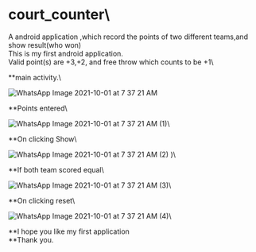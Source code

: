 # court_counter\
A android application ,which record the points of two different teams,and show result(who won)\
This is my first android application.\
Valid point(s) are +3,+2, and free throw which counts to be +1\

**main activity.\

 ![WhatsApp Image 2021-10-01 at 7 37 21 AM](https://user-images.githubusercontent.com/88109183/135701615-c7099eb8-4789-4574-8019-31a7bcfe8ea0.jpeg)


**Points entered\

![WhatsApp Image 2021-10-01 at 7 37 21 AM (1)](https://user-images.githubusercontent.com/88109183/135701435-090e269c-8eca-4824-967e-1a26b0858af2.jpeg)\

**On clicking Show\

![WhatsApp Image 2021-10-01 at 7 37 21 AM (2)](https://user-images.githubusercontent.com/88109183/135701438-99fe2fe2-a228-4763-b972-5ea0acfe7df2.jpeg)
)\

**If both team scored equal\

![WhatsApp Image 2021-10-01 at 7 37 21 AM (3)](https://user-images.githubusercontent.com/88109183/135701440-db458833-5156-440f-8f9f-4cddc270f574.jpeg)\

**On clicking reset\

![WhatsApp Image 2021-10-01 at 7 37 21 AM (4)](https://user-images.githubusercontent.com/88109183/135701446-8b6ec2b3-fa88-4855-b04a-fdf559981f3c.jpeg)\

**I hope you like my first application\
**Thank you.





